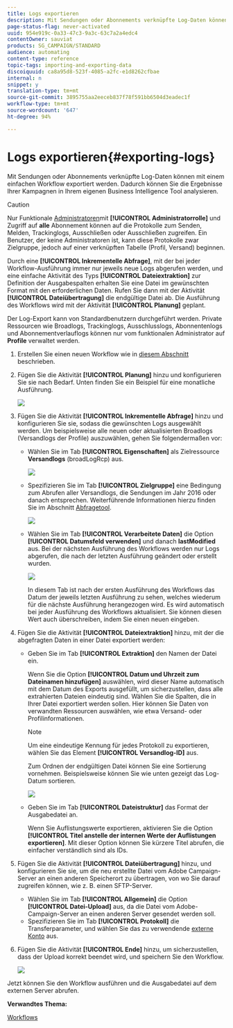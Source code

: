 ```yaml
---
title: Logs exportieren
description: Mit Sendungen oder Abonnements verknüpfte Log-Daten können mit einem einfachen Workflow exportiert werden.
page-status-flag: never-activated
uuid: 954e919c-0a33-47c3-9a3c-63c7a2a4edc4
contentOwner: sauviat
products: SG_CAMPAIGN/STANDARD
audience: automating
content-type: reference
topic-tags: importing-and-exporting-data
discoiquuid: ca8a95d8-523f-4085-a2fc-e1d8262cfbae
internal: n
snippet: y
translation-type: tm+mt
source-git-commit: 3895755aa2eeceb837f78f591bb6504d3eadec1f
workflow-type: tm+mt
source-wordcount: '647'
ht-degree: 94%

---
```



# Logs exportieren{#exporting-logs}

Mit Sendungen oder Abonnements verknüpfte Log-Daten können mit einem einfachen Workflow exportiert werden. Dadurch können Sie die Ergebnisse Ihrer Kampagnen in Ihrem eigenen Business Intelligence Tool analysieren.

>[!CAUTION]
>
>Nur Funktionale [Administratoren](../../administration/using/users-management.md#functional-administrators)mit **[!UICONTROL Administratorrolle]** und Zugriff auf **alle** Abonnement können auf die Protokolle zum Senden, Melden, Trackinglogs, Ausschließen oder Ausschließen zugreifen. Ein Benutzer, der keine Administratoren ist, kann diese Protokolle zwar Zielgruppe, jedoch auf einer verknüpften Tabelle (Profil, Versand) beginnen.

Durch eine **[!UICONTROL Inkrementelle Abfrage]**, mit der bei jeder Workflow-Ausführung immer nur jeweils neue Logs abgerufen werden, und eine einfache Aktivität des Typs **[!UICONTROL Dateiextraktion]** zur Definition der Ausgabespalten erhalten Sie eine Datei im gewünschten Format mit den erforderlichen Daten. Rufen Sie dann mit der Aktivität **[!UICONTROL Dateiübertragung]** die endgültige Datei ab. Die Ausführung des Workflows wird mit der Aktivität **[!UICONTROL Planung]** geplant.

Der Log-Export kann von Standardbenutzern durchgeführt werden. Private Ressourcen wie Broadlogs, Trackinglogs, Ausschlusslogs, Abonnentenlogs und Abonnementverlauflogs können nur vom funktionalen Administrator auf **Profile** verwaltet werden.

1. Erstellen Sie einen neuen Workflow wie in [diesem Abschnitt](../../automating/using/building-a-workflow.md#creating-a-workflow) beschrieben.
1. Fügen Sie die Aktivität **[!UICONTROL Planung]** hinzu und konfigurieren Sie sie nach Bedarf. Unten finden Sie ein Beispiel für eine monatliche Ausführung.

   ![](assets/export_logs_scheduler.png)

1. Fügen Sie die Aktivität **[!UICONTROL Inkrementelle Abfrage]** hinzu und konfigurieren Sie sie, sodass die gewünschten Logs ausgewählt werden. Um beispielsweise alle neuen oder aktualisierten Broadlogs (Versandlogs der Profile) auszuwählen, gehen Sie folgendermaßen vor:

   * Wählen Sie im Tab **[!UICONTROL Eigenschaften]** als Zielressource **Versandlogs** (broadLogRcp) aus.

      ![](assets/export_logs_query_properties.png)

   * Spezifizieren Sie im Tab **[!UICONTROL Zielgruppe]** eine Bedingung zum Abrufen aller Versandlogs, die Sendungen im Jahr 2016 oder danach entsprechen. Weiterführende Informationen hierzu finden Sie im Abschnitt [Abfragetool](../../automating/using/editing-queries.md#creating-queries).

      ![](assets/export_logs_query_target.png)

   * Wählen Sie im Tab **[!UICONTROL Verarbeitete Daten]** die Option **[!UICONTROL Datumsfeld verwenden]** und danach **lastModified** aus. Bei der nächsten Ausführung des Workflows werden nur Logs abgerufen, die nach der letzten Ausführung geändert oder erstellt wurden.

      ![](assets/export_logs_query_processeddata.png)

      In diesem Tab ist nach der ersten Ausführung des Workflows das Datum der jeweils letzten Ausführung zu sehen, welches wiederum für die nächste Ausführung herangezogen wird. Es wird automatisch bei jeder Ausführung des Workflows aktualisiert. Sie können diesen Wert auch überschreiben, indem Sie einen neuen eingeben.

1. Fügen Sie die Aktivität **[!UICONTROL Dateiextraktion]** hinzu, mit der die abgefragten Daten in einer Datei exportiert werden:

   * Geben Sie im Tab **[!UICONTROL Extraktion]** den Namen der Datei ein.

      Wenn Sie die Option **[!UICONTROL Datum und Uhrzeit zum Dateinamen hinzufügen]** auswählen, wird dieser Name automatisch mit dem Datum des Exports ausgefüllt, um sicherzustellen, dass alle extrahierten Dateien eindeutig sind. Wählen Sie die Spalten, die in Ihrer Datei exportiert werden sollen. Hier können Sie Daten von verwandten Ressourcen auswählen, wie etwa Versand- oder Profilinformationen.

      >[!NOTE]
      >
      >Um eine eindeutige Kennung für jedes Protokoll zu exportieren, wählen Sie das Element **[!UICONTROL Versandlog-ID]** aus.

      Zum Ordnen der endgültigen Datei können Sie eine Sortierung vornehmen. Beispielsweise können Sie wie unten gezeigt das Log-Datum sortieren.

      ![](assets/export_logs_extractfile_extraction.png)

   * Geben Sie im Tab **[!UICONTROL Dateistruktur]** das Format der Ausgabedatei an.

      Wenn Sie Auflistungswerte exportieren, aktivieren Sie die Option **[!UICONTROL Titel anstelle der internen Werte der Auflistungen exportieren]**. Mit dieser Option können Sie kürzere Titel abrufen, die einfacher verständlich sind als IDs.

1. Fügen Sie die Aktivität **[!UICONTROL Dateiübertragung]** hinzu, und konfigurieren Sie sie, um die neu erstellte Datei vom Adobe Campaign-Server an einen anderen Speicherort zu übertragen, von wo Sie darauf zugreifen können, wie z. B. einen SFTP-Server.

   * Wählen Sie im Tab **[!UICONTROL Allgemein]** die Option **[!UICONTROL Datei-Upload]** aus, da die Datei vom Adobe-Campaign-Server an einen anderen Server gesendet werden soll.
   * Spezifizieren Sie im Tab **[!UICONTROL Protokoll]** die Transferparameter, und wählen Sie das zu verwendende [externe Konto](../../administration/using/external-accounts.md#creating-an-external-account) aus.

1. Fügen Sie die Aktivität **[!UICONTROL Ende]** hinzu, um sicherzustellen, dass der Upload korrekt beendet wird, und speichern Sie den Workflow.

   ![](assets/export_logs_example_workflow.png)

Jetzt können Sie den Workflow ausführen und die Ausgabedatei auf dem externen Server abrufen.

**Verwandtes Thema:**

[Workflows](../../automating/using/get-started-workflows.md)
